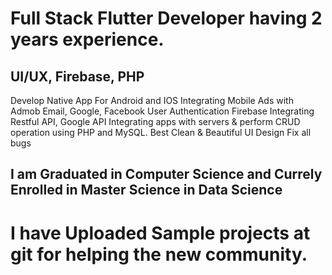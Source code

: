 # Full Stack Flutter Developer having 2 years experience.
## UI/UX, Firebase, PHP

Develop Native App For Android and IOS
Integrating Mobile Ads with Admob
Email, Google, Facebook User Authentication
Firebase Integrating 
Restful API, Google API
Integrating apps with servers & perform 
CRUD operation using PHP and MySQL. 
Best Clean & Beautiful UI Design
Fix all bugs

## I am Graduated in Computer Science and Currely Enrolled in Master Science in Data Science

# I have Uploaded Sample projects at git for helping the new community.
<!---
rizwanch173/rizwanch173 is a ✨ special ✨ repository because its `README.md` (this file) appears on your GitHub profile.
You can click the Preview link to take a look at your changes.
--->
